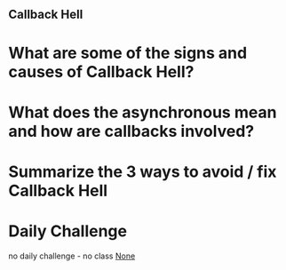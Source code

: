 ## Callback Hell

# What are some of the signs and causes of Callback Hell?

# What does the asynchronous mean and how are callbacks involved?

# Summarize the 3 ways to avoid / fix Callback Hell

# Daily Challenge 
no daily challenge - no class
[None](https://github.com/derekshain)